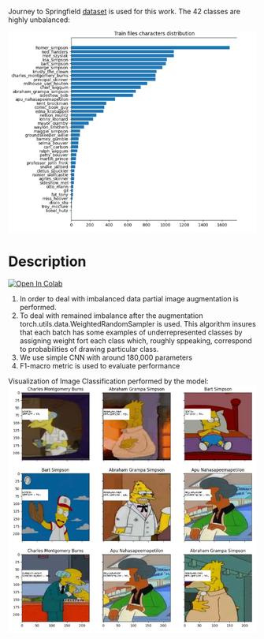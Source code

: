 Journey to Springfield [dataset](https://www.kaggle.com/competitions/journey-springfield/data) is used for this work. The 42 classes are highly unbalanced:

![](assets/train.jpg)

# Description
[![Open In Colab](https://colab.research.google.com/assets/colab-badge.svg)](http://colab.research.google.com/github/Viktor-Sok/Image_Editing_StyleCLIP_Optimization/blob/main/notebooks/styleCLIP_optimization_playground.ipynb)

1. In order to deal with imbalanced data partial image augmentation is performed.
2. To deal with remained imbalance after the augmentation torch.utils.data.WeightedRandomSampler is used. This algorithm insures that each batch has some examples of underrepresented classes by assigning weight fort each class which, roughly sppeaking, correspond to probabilities of drawing particular class.
3. We use simple CNN with around 180,000 parameters
4. F1-macro metric is used to evaluate performance

Visualization of Image Classification performed by the model:
![](assets/res.jpg)